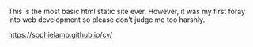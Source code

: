 This is the most basic html static site ever. However, it was my first foray into web development so please don't judge me too harshly.

https://sophielamb.github.io/cv/
